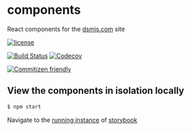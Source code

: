 # components

React components for the [dsmjs.com](https://dsmjs.com) site

[![license](https://img.shields.io/github/license/dsmjs/components.svg)](LICENSE)

[![Build Status](https://img.shields.io/travis/dsmjs/components.svg?style=flat&branch=master)](https://travis-ci.org/dsmjs/components)
[![Codecov](https://img.shields.io/codecov/c/github/dsmjs/components.svg)](https://codecov.io/github/dsmjs/components)

[![Commitizen friendly](https://img.shields.io/badge/commitizen-friendly-brightgreen.svg)](http://commitizen.github.io/cz-cli/)

## View the components in isolation locally

```sh
$ npm start
```

Navigate to the [running instance](http://localhost:6006) of
[storybook](https://storybook.js.org/)
